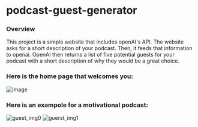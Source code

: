 # podcast-guest-generator
### Overview
This project is a simple website that includes openAI's API. The website asks for a short description of your podcast. Then, it feeds that information to openai. OpenAI then returns a list of five potential guests for your podcast with a short description of why they would be a great choice.

### Here is the home page that welcomes you:
![image](https://github.com/user-attachments/assets/bee982a4-f3df-48e3-82f2-8303de5f174d)

### Here is an exampole for a motivational podcast:
![guest_img0](https://github.com/user-attachments/assets/81d3e87f-2f4e-4a3f-9b17-dc585e290fac)
![guerst_img1](https://github.com/user-attachments/assets/eb4fbc5b-f903-4c17-a703-9bd80315b8b4)

